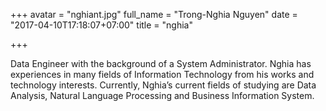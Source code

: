 +++
avatar = "nghiant.jpg"
full_name = "Trong-Nghia Nguyen"
date = "2017-04-10T17:18:07+07:00"
title = "nghia"

+++

Data Engineer with the background of a System Administrator. Nghia
has experiences in many fields of Information Technology from his works
and technology interests. Currently, Nghia’s current fields of studying
are Data Analysis, Natural Language Processing and Business Information
System.
